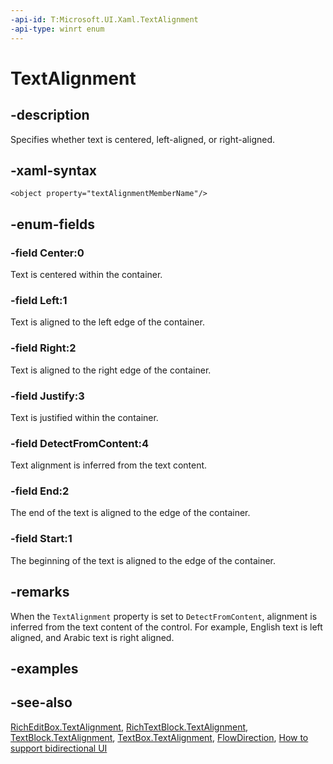```yaml
---
-api-id: T:Microsoft.UI.Xaml.TextAlignment
-api-type: winrt enum
---
```


<!-- Enumeration syntax
public enum Microsoft.UI.Xaml.TextAlignment : int
-->

# TextAlignment

## -description

Specifies whether text is centered, left-aligned, or right-aligned.

## -xaml-syntax

```xaml
<object property="textAlignmentMemberName"/>
```

## -enum-fields

### -field Center:0

Text is centered within the container.

### -field Left:1

Text is aligned to the left edge of the container.

### -field Right:2

Text is aligned to the right edge of the container.

### -field Justify:3

Text is justified within the container.

### -field DetectFromContent:4

Text alignment is inferred from the text content.

### -field End:2

The end of the text is aligned to the edge of the container.

### -field Start:1

The beginning of the text is aligned to the edge of the container.

## -remarks

When the `TextAlignment` property is set to `DetectFromContent`, alignment is inferred from the text content of the control. For example, English text is left aligned, and Arabic text is right aligned.

## -examples

## -see-also

[RichEditBox.TextAlignment](../microsoft.ui.xaml.controls/richeditbox_textalignment.md), [RichTextBlock.TextAlignment](../microsoft.ui.xaml.controls/richtextblock_textalignment.md), [TextBlock.TextAlignment](../microsoft.ui.xaml.controls/textblock_textalignment.md), [TextBox.TextAlignment](../microsoft.ui.xaml.controls/textbox_textalignment.md), [FlowDirection](flowdirection.md), [How to support bidirectional UI](/previous-versions/windows/apps/jj712703(v=win.10))
